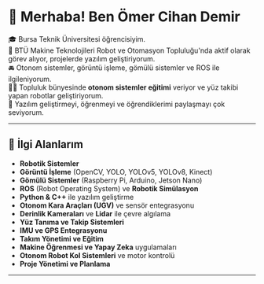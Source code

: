 # 👋 Merhaba! Ben Ömer Cihan Demir

🎓 Bursa Teknik Üniversitesi öğrencisiyim.  
🤖 BTÜ Makine Teknolojileri Robot ve Otomasyon Topluluğu'nda aktif olarak görev alıyor, projelerde yazılım geliştiriyorum.  
🚘 Otonom sistemler, görüntü işleme, gömülü sistemler ve ROS ile ilgileniyorum.  
👨‍🏫 Topluluk bünyesinde **otonom sistemler eğitimi** veriyor ve yüz takibi yapan robotlar geliştiriyorum.  
🧠 Yazılım geliştirmeyi, öğrenmeyi ve öğrendiklerimi paylaşmayı çok seviyorum.

---

## 🚀 İlgi Alanlarım

- **Robotik Sistemler**  
- **Görüntü İşleme** (OpenCV, YOLO, YOLOv5, YOLOv8, Kinect)  
- **Gömülü Sistemler** (Raspberry Pi, Arduino, Jetson Nano)  
- **ROS** (Robot Operating System) ve **Robotik Simülasyon**  
- **Python & C++** ile yazılım geliştirme  
- **Otonom Kara Araçları (UGV)** ve sensör entegrasyonu  
- **Derinlik Kameraları** ve **Lidar** ile çevre algılama  
- **Yüz Tanıma ve Takip Sistemleri**  
- **IMU ve GPS Entegrasyonu**  
- **Takım Yönetimi ve Eğitim**  
- **Makine Öğrenmesi ve Yapay Zeka** uygulamaları  
- **Otonom Robot Kol Sistemleri** ve motor kontrolü  
- **Proje Yönetimi ve Planlama** 

---


